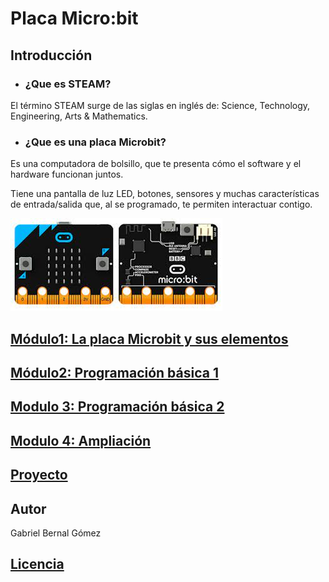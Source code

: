 # Placa Micro:bit
## Introducción
- ### ¿Que es STEAM? 
El término STEAM surge de las siglas en inglés de:  Science, Technology, Engineering, Arts & Mathematics.
- ### ¿Que es una placa Microbit?
 Es una computadora de bolsillo, que te presenta cómo el software y el hardware funcionan juntos.
 
Tiene una pantalla de luz LED, botones, sensores y muchas características de entrada/salida que, al se programado, te permiten interactuar contigo.

![image](microbit.png)
## [Módulo1: La placa Microbit y sus elementos](modulo1.md)
## [Módulo2: Programación básica  1](modulo2.md)
## [Modulo 3: Programación básica 2](modulo3.md)
## [Modulo 4: Ampliación](modulo4.md)
## [Proyecto](proyecto.md)
## Autor
Gabriel Bernal Gómez
## [Licencia](licencia.md)

